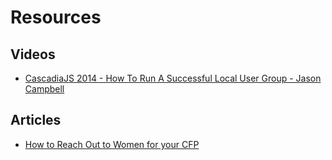 # Resources

## Videos

- [CascadiaJS 2014 - How To Run A Successful Local User Group - Jason Campbell](https://www.youtube.com/watch?v=qAXw_fCDTZA&list=UUIP244iNzbn4iEkDOgczvcQ)

## Articles

- [How to Reach Out to Women for your CFP](http://www.callbackwomen.com/reach-out.html)
 
